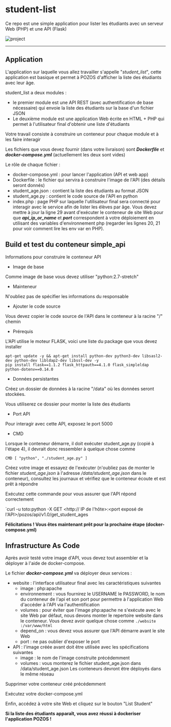 # student-list

Ce repo est une simple application pour lister les étudiants avec un serveur Web (PHP) et une API (Flask)

![project](https://user-images.githubusercontent.com/18481009/84582395-ba230b00-adeb-11ea-9453-22ed1be7e268.jpg)

------------

## Application

L'application sur laquelle vous allez travailler s'appelle "*student_list*", cette application est basique et permet à POZOS d'afficher la liste des étudiants avec leur âge.

student_list a deux modules :

- le premier module est une API REST (avec authentification de base nécessaire) qui envoie la liste des étudiants sur la base d'un fichier JSON
- Le deuxième module est une application Web écrite en HTML + PHP qui permet à l'utilisateur final d'obtenir une liste d'étudiants

Votre travail consiste à construire un conteneur pour chaque module et à les faire interagir

Les fichiers que vous devez fournir (dans votre livraison) sont ***Dockerfile*** et ***docker-compose.yml*** (actuellement les deux sont vides)

Le rôle de chaque fichier :

- docker-compose.yml : pour lancer l'application (API et web app)
- Dockerfile : le fichier qui servira à construire l'image de l'API (des détails seront donnés)
- student_age.json : contient la liste des étudiants au format JSON
- student_age.py : contient le code source de l'API en python
- index.php : page PHP sur laquelle l'utilisateur final sera connecté pour interagir avec le service afin de lister les élèves par âge. Vous devez mettre à jour la ligne 29 avant d'exécuter le conteneur de site Web pour que ***api_ip_or_name*** et ***port*** correspondent à votre déploiement en utilisant des variables d'environnement php (regarder les lignes 20, 21 pour voir comment lire les env var en PHP).

## Build et test du conteneur simple_api

Informations pour construire le conteneur API

- Image de base

Comme image de base vous devez utiliser "python:2.7-stretch"

- Mainteneur

N'oubliez pas de spécifier les informations du responsable

- Ajouter le code source

Vous devez copier le code source de l'API dans le conteneur à la racine "/" chemin

- Prérequis

L'API utilise le moteur FLASK, voici une liste du package que vous devez installer

```
apt-get update -y && apt-get install python-dev python3-dev libsasl2-dev python-dev libldap2-dev libssl-dev -y
pip install flask==1.1.2 flask_httpauth==4.1.0 flask_simpleldap python-dotenv==0.14.0
```

- Données persistantes

Créez un dossier de données à la racine "/data" où les données seront stockées.

Vous utiliserez ce dossier pour monter la liste des étudiants

- Port API

Pour interagir avec cette API, exposez le port 5000

- CMD

Lorsque le conteneur démarre, il doit exécuter student_age.py (copié à l'étape 4), il devrait donc ressembler à quelque chose comme

`CMD [ "python", "./student_age.py" ]`

Créez votre image et essayez de l'exécuter (n'oubliez pas de monter le fichier *student_age.json* à l'adresse */data/student_age.json* dans le conteneur), consultez les journaux et vérifiez que le conteneur écoute et est prêt à répondre

Exécutez cette commande pour vous assurer que l'API répond correctement

`curl -u toto:python -X GET <http://<adresse> IP de l'hôte>:<port exposé de l'API>/pozos/api/v1.0/get_student_ages

**Félicitations ! Vous êtes maintenant prêt pour la prochaine étape (docker-compose.yml)**

## Infrastructure As Code

Après avoir testé votre image d'API, vous devez tout assembler et la déployer à l'aide de docker-compose.

Le fichier ***docker-compose.yml*** va déployer deux services :

- website : l'interface utilisateur final avec les caractéristiques suivantes
  - image : php:apache
  - environnement : vous fournirez le USERNAME le PASSWORD, le nom du conteneur de l'api et son port pour permettre à l'application Web d'accéder à l'API via l'authentification
  - volumes : pour éviter que l'image php:apache ne s'exécute avec le site Web par défaut, nous devons monter le repertoire website dans le conteneur. Vous devez avoir quelque chose comme `./website :/var/www/html`
  - depend_on : vous devez vous assurer que l'API démarre avant le site Web
  - port : ne pas oublier d'exposer le port
- API : l'image créée avant doit être utilisée avec les spécifications suivantes
  - image : le nom de l'image construite précédemment
  - volumes : vous monterez le fichier student_age.json dans /data/student_age.json
Les conteneurs devront être déployés dans le même réseau

Supprimer votre conteneur créé précédemment

Exécutez votre docker-compose.yml

Enfin, accédez à votre site Web et cliquez sur le bouton "List Student"

**Si la liste des étudiants apparaît, vous avez réussi à dockeriser l'application POZOS !**
